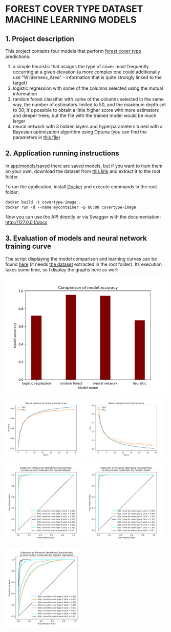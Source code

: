 # FOREST COVER TYPE DATASET MACHINE LEARNING MODELS

## 1. Project description

This project contains four models that perform [forest cover type](https://archive.ics.uci.edu/ml/datasets/Covertype) predictions:
1. a simple heuristic that assigns the type of cover most frequently occurring at a given elevation (a more complex one could additionally use "Wilderness_Area" - information that is quite strongly linked to the target)
2. logistic regression with some of the columns selected using the mutual information
3. random forest classifier with some of the columns selected in the same way, the number of  estimators limited to 50, and the maximum depth set to 30; it's possible to obtain a little higher score with more estimators and deeper trees, but the file with the trained model would be much larger
4. neural network with 3 hidden layers and hyperparameters tuned with a Bayesian optimization algorithm using Optuna (you can find the parameters in [this file](app/models/saved/best_nn_params.csv))

## 2. Application running instructions

In [app/models/saved](app/models/saved) there are saved models, but if you want to train them on your own, download the dataset from [this link](https://archive.ics.uci.edu/ml/machine-learning-databases/covtype/covtype.data.gz) and extract it to the root folder.

To run the application, install [Docker](https://docs.docker.com/get-docker/) and execute commands in the root folder:

```commandline
docker build -t covertype-image .
docker run -d --name mycontainer -p 80:80 covertype-image
```

Now you can use the API directly or via Swagger with the documentation: http://127.0.0.1/docs

## 3. Evaluation of models and neural network training curve

The script displaying the model comparison and learning curves can be found [here](scripts/comparison.py) (it needs [the dataset](https://archive.ics.uci.edu/ml/machine-learning-databases/covtype/covtype.data.gz) extracted in the root folder). Its execution takes some time, so I display the graphs here as well:

!["Accuracy comarison"](images/accuracy-comparison.png)

<p float="left">
  <img src="images/nn-accuracy-curve.png" alt="Neural network accuracy learning curve" width="49%" />
  <img src="images/nn-loss-curve.png" alt="Neural network loss training curve" width="49%" /> 
</p>


<p float="left">
  <img src="images/neural-network-roc.png" alt="Neural network ROC" width="49%" /> 
  <img src="images/random-forest-roc.png" alt="Random forest ROC" width="49%" /> 
</p>
<img src="images/logistic-regression-roc.png" alt="Logistic regression ROC" width="50%" />